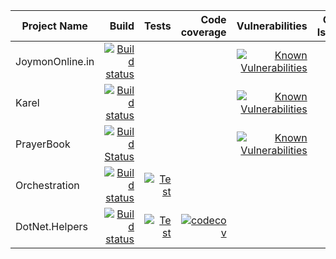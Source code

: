 | Project Name  | Build         | Tests | Code coverage  | Vulnerabilities | Open Issues | Tech |
| ------------- | -------------:| -----:| -----:| -----:|-----:|:-----|
| JoymonOnline.in  | [![Build status](https://ci.appveyor.com/api/projects/status/5mycvjhhmw36r6pl?svg=true)](https://ci.appveyor.com/project/joymon/demo-aspnetintergationtest) | | | [![Known Vulnerabilities](https://snyk.io/test/github/joymon/JoymonOnline.In/badge.svg)](https://snyk.io/test/github/joymon/JoymonOnline.In) | | ng@1.6.1,TS@3.0,Webpack@4.7 |
| Karel      | [![Build status](https://ci.appveyor.com/api/projects/status/67a0muy15ymjnj5n?svg=true)](https://ci.appveyor.com/project/joymon/karel-web) |    | | [![Known Vulnerabilities](https://snyk.io/test/github/KarelRobot/karel-web/badge.svg?targetFile=package.json)](https://snyk.io/test/github/KarelRobot/karel-web?targetFile=package.json) | | jQ@3.2.1,TS@3.0,Webpack@4.7 |
| PrayerBook | [![Build Status](https://travis-ci.org/joymon/prayerbook.svg)](https://travis-ci.org/joymon/prayerbook)  |  |     | [![Known Vulnerabilities](https://snyk.io/test/github/joymon/prayerbook/badge.svg?targetFile=package.json)](https://snyk.io/test/github/joymon/PrayerBook?targetFile=package.json) | | `ng@^1.7.4`<br/>`Bootstrap@^4.1.3`<br/>`Webpack@^4.19.0` |
| Orchestration | [![Build status](https://ci.appveyor.com/api/projects/status/6qx7d8dpnx8o5d4n?svg=true)](https://ci.appveyor.com/project/joymon/orchestration) | [![Test](https://img.shields.io/appveyor/tests/joymon/orchestration.svg)](https://ci.appveyor.com/project/joymon/orchestration) | | | | .Net@4.0 |
| DotNet.Helpers | [![Build status](https://ci.appveyor.com/api/projects/status/ry2o7n3as7j0axp8?svg=true)](https://ci.appveyor.com/project/joymon/dotnet-helpers) | [![Test](https://img.shields.io/appveyor/tests/joymon/dotnet-helpers.svg)](https://ci.appveyor.com/project/joymon/dotnet-helpers) | [![codecov](https://codecov.io/gh/joymon/dotnet-helpers/branch/master/graph/badge.svg)](https://codecov.io/gh/joymon/dotnet-helpers) | | | netstandard2.0,netcoreapp2.0,net45,netcoreapp2.1,net46,net461,net472|
